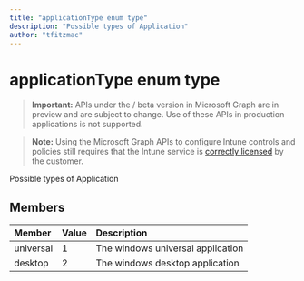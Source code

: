 ```yaml
---
title: "applicationType enum type"
description: "Possible types of Application"
author: "tfitzmac"
---
```


# applicationType enum type

> **Important:** APIs under the / beta version in Microsoft Graph are in preview and are subject to change. Use of these APIs in production applications is not supported.

> **Note:** Using the Microsoft Graph APIs to configure Intune controls and policies still requires that the Intune service is [correctly licensed](https://go.microsoft.com/fwlink/?linkid=839381) by the customer.

Possible types of Application
## Members
|Member|Value|Description|
|:---|:---|:---|
|universal|1|The windows universal application|
|desktop|2|The windows desktop application|





